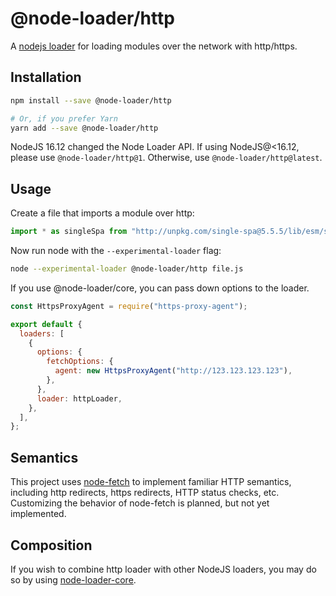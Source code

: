 # @node-loader/http

A [nodejs loader](https://nodejs.org/dist/latest-v13.x/docs/api/esm.html#esm_experimental_loaders) for loading modules over the network with http/https.

## Installation

```sh
npm install --save @node-loader/http

# Or, if you prefer Yarn
yarn add --save @node-loader/http
```

NodeJS 16.12 changed the Node Loader API. If using NodeJS@<16.12, please use `@node-loader/http@1`. Otherwise, use `@node-loader/http@latest`.

## Usage

Create a file that imports a module over http:

```js
import * as singleSpa from "http://unpkg.com/single-spa@5.5.5/lib/esm/single-spa.dev.js";
```

Now run node with the `--experimental-loader` flag:

```sh
node --experimental-loader @node-loader/http file.js
```

If you use @node-loader/core, you can pass down options to the loader.

```js
const HttpsProxyAgent = require("https-proxy-agent");

export default {
  loaders: [
    {
      options: {
        fetchOptions: {
          agent: new HttpsProxyAgent("http://123.123.123.123"),
        },
      },
      loader: httpLoader,
    },
  ],
};
```

## Semantics

This project uses [node-fetch](https://github.com/node-fetch/node-fetch) to implement familiar HTTP semantics,
including http redirects, https redirects, HTTP status checks, etc. Customizing the behavior of node-fetch is
planned, but not yet implemented.

## Composition

If you wish to combine http loader with other NodeJS loaders, you may do so by using [node-loader-core](https://github.com/node-loader/node-loader-core).

